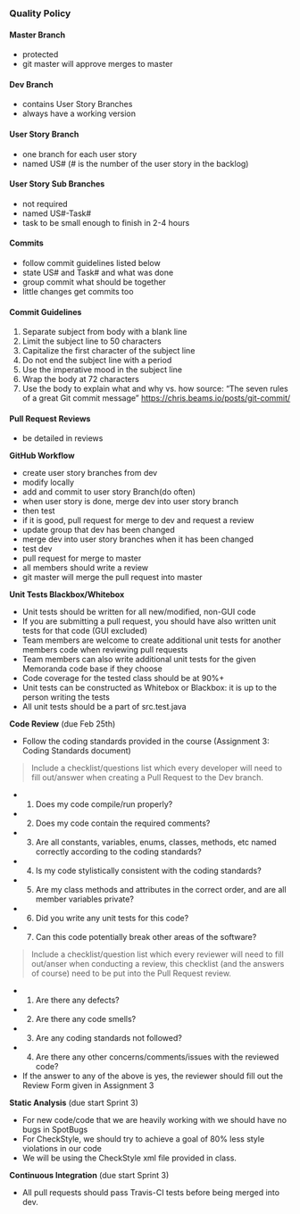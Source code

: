 ### Quality Policy
#### Master Branch
- protected
- git master will approve merges to master

#### Dev Branch
- contains User Story Branches
- always have a working version

#### User Story Branch
- one branch for each user story
- named US# (# is the number of the user story in the backlog)

#### User Story Sub Branches
- not required
- named US#-Task#
- task to be small enough to finish in 2-4 hours

#### Commits
- follow commit guidelines listed below
- state US# and Task# and what was done
- group commit what should be together
- little changes get commits too


#### Commit Guidelines
1. Separate subject from body with a blank line
2. Limit the subject line to 50 characters
3. Capitalize the first character of the subject line
4. Do not end the subject line with a period
5. Use the imperative mood in the subject line
6. Wrap the body at 72 characters
7. Use the body to explain what and why vs. how
source:
“The seven rules of a great Git commit message”
https://chris.beams.io/posts/git-commit/

#### Pull Request Reviews
- be detailed in reviews

**GitHub Workflow**
- create user story branches from dev
- modify locally
- add and commit to user story Branch(do often)
- when user story is done, merge dev into user story branch
- then test
- if it is good, pull request for merge to dev and request a review
- update group that dev has been changed
- merge dev into user story branches when it has been changed
- test dev
- pull request for merge to master
- all members should write a review
- git master will merge the pull request into master

**Unit Tests Blackbox/Whitebox**
  - Unit tests should be written for all new/modified, non-GUI code
  - If you are submitting a pull request, you should have also written unit tests for that code (GUI excluded)
  - Team members are welcome to create additional unit tests for another members code when reviewing pull requests
  - Team members can also write additional unit tests for the given Memoranda code base if they choose
  - Code coverage for the tested class should be at 90%+
  - Unit tests can be constructed as Whitebox or Blackbox: it is up to the person writing the tests
  - All unit tests should be a part of src.test.java

**Code Review** (due Feb 25th)
   - Follow the coding standards provided in the course (Assignment 3: Coding Standards document)

  > Include a checklist/questions list which every developer will need to fill out/answer when creating a Pull Request to the Dev branch.
  - 1. Does my code compile/run properly?
  - 2. Does my code contain the required comments?
  - 3. Are all constants, variables, enums, classes, methods, etc named correctly according to the coding standards?
  - 4. Is my code stylistically consistent with the coding standards?
  - 5. Are my class methods and attributes in the correct order, and are all member variables private?
  - 6. Did you write any unit tests for this code?
  - 7. Can this code potentially break other areas of the software?

  > Include a checklist/question list which every reviewer will need to fill out/anser when conducting a review, this checklist (and the answers of course) need to be put into the Pull Request review.
  - 1. Are there any defects?
  - 2. Are there any code smells?
  - 3. Are any coding standards not followed?
  - 4. Are there any other concerns/comments/issues with the reviewed code?
  - If the answer to any of the above is yes, the reviewer should fill out the Review Form given in Assignment 3

**Static Analysis**  (due start Sprint 3)
  - For new code/code that we are heavily working with we should have no bugs in SpotBugs
  - For CheckStyle, we should try to achieve a goal of 80% less style violations in our code
  - We will be using the CheckStyle xml file provided in class.   

**Continuous Integration**  (due start Sprint 3)
  - All pull requests should pass Travis-CI tests before being merged into dev.
